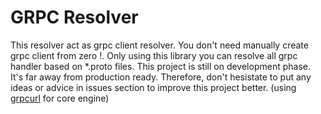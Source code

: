 # GRPC Resolver
This resolver act as grpc client resolver. You don't need manually create grpc client from zero !. Only using this library you can resolve all grpc handler based on *.proto files. This project is still on development phase. It's far away from production ready. Therefore, don't hesistate to put any ideas or advice in issues section to improve this project better. (using [grpcurl](https://github.com/fullstorydev/grpcurl) for core engine) 